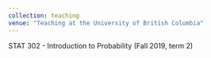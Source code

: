 ```yaml
---
collection: teaching
venue: "Teaching at the University of British Columbia"
---
```


STAT 302 - Introduction to Probability (Fall 2019, term 2)
